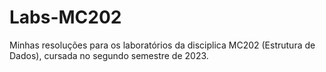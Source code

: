 # Labs-MC202
Minhas resoluções para os laboratórios da disciplica MC202 (Estrutura de Dados), cursada no segundo semestre de 2023.
